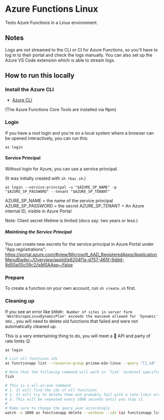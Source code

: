 # Azure Functions Linux

Tests Azure Functions in a Linux environment.

## Notes

Logs are not streamed to the CLI or CI for Azure Functions, so you'll have to log in to their portal and check the logs manually. You can also set up the Azure VS Code extension which is able to stream logs.

## How to run this locally

### Install the Azure CLI

- [Azure CLI](https://docs.microsoft.com/en-us/cli/azure/install-azure-cli)

(The Azure Functions Core Tools are installed via Npm)

### Login

If you have a root login and you're on a local system where a browser can be opened interactively, you can run this:

```shell script
az login
```

#### Service Principal 

Without login for Azure, you can use a service principal.

(It was initially created with `sh rbac.sh`.)

```shell script
az login --service-principal -u "$AZURE_SP_NAME" -p "$AZURE_SP_PASSWORD" --tenant "$AZURE_SP_TENANT"
```

AZURE_SP_NAME = the name of the service principal  
AZURE_SP_PASSWORD = the secret
AZURE_SP_TENANT = An Azure internal ID, visible in Azure Portal

Note: Client secret lifetime is limited (docs say: two years or less.)

##### Maintining the Service Principal

You can create new secrets for the service principal in Azure Portal under "App regristrations": https://portal.azure.com/#view/Microsoft_AAD_RegisteredApps/ApplicationMenuBlade/~/Overview/appId/e6204f1a-d757-465f-9ddd-8d50a05c09c2/isMSAApp~/false

### Prepare

To create a function on your own account, run `sh create.sh` first.

### Cleaning up 

If you see an error like `ERROR: Number of sites in server farm 'WestEuropeLinuxDynamicPlan' exceeds the maximum allowed for 'Dynamic' SKU.`, you will need to delete old functions that failed and were not automatically cleaned up.

This is a very entertaining thing to do, you will meet a 🦥 API and party of rate limits 😉

```sh
az login

# List all functions ids
az functionapp list --resource-group prisma-e2e-linux --query "[].id" --output tsv

# Note that the following command will work in `fish` terminal specifically
fish

# This is a all-in-one command
# 1. It will find the ids of all functions
# 2. It will try to delete them and probably fail with a rate-limit error
# 3. This will be repeated every 1000 seconds until you stop it.
#
# Make sure to change the query year accordingly
watch -n 1000 az functionapp delete --verbose --ids (az functionapp list --resource-group prisma-e2e-linux --output tsv --query "[?contains(@.name, '-2023-')==`true`].id")
```

